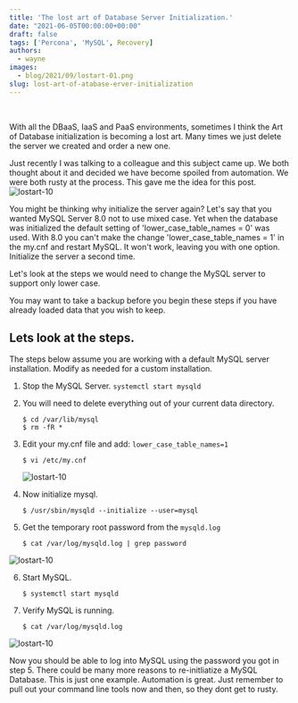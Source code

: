 ```yaml
---
title: 'The lost art of Database Server Initialization.'
date: "2021-06-05T00:00:00+00:00"
draft: false
tags: ['Percona', 'MySQL', Recovery]
authors:
  - wayne
images:
  - blog/2021/09/lostart-01.png
slug: lost-art-of-atabase-erver-initialization
---
```

<br>

With all the DBaaS, IaaS and PaaS environments, sometimes I think the Art of Database initialization is becoming a lost art. Many times we just delete the server we created and order a new one.  

Just recently I was talking to a colleague and this subject came up. We both thought about it and decided we have become spoiled from automation. We were both rusty at the process. This gave me the idea for this post.
![lostart-10](blog/2021/09/lostart-01.png)

You might be thinking why initialize the server again? Let's say that you wanted MySQL Server 8.0 not to use mixed case. Yet when the database was initialized the default setting of  'lower_case_table_names = 0' was used. With 8.0 you can't make the change 'lower_case_table_names = 1' in the my.cnf and restart MySQL. It won't work, leaving you with one option. Initialize the server a second time.

Let's look at the steps we would need to change the MySQL server to support only lower case.

You may want to take a backup before you begin these steps if you have already loaded data that you wish to keep.

##  Lets look at the steps.

The steps below assume you are working with a default MySQL
server installation. Modify as needed for a custom installation.

1. Stop the MySQL Server. `systemctl start mysqld`

2. You will need to delete everything out of your current data directory.
   ```
   $ cd /var/lib/mysql
   $ rm -fR *
   ```
3. Edit your my.cnf file and add: `lower_case_table_names=1`
   ```
   $ vi /etc/my.cnf
   ```
   ![lostart-10](blog/2021/09/lostart-02.png)

4. Now initialize mysql.
   ```
   $ /usr/sbin/mysqld --initialize --user=mysql
   ```
5. Get the temporary root password from the `mysqld.log`
   ```
   $ cat /var/log/mysqld.log | grep password
   ```
![lostart-10](blog/2021/09/lostart-03.png)

6. Start MySQL.
   ```
   $ systemctl start mysqld
   ```
7. Verify MySQL is running.
   ```
   $ cat /var/log/mysqld.log
   ```
![lostart-10](blog/2021/09/lostart-04.png)

Now you should be able to log into MySQL using the password you got in step 5.
There could be many more reasons to re-initliatize a MySQL Database. This is just one example.
Automation is great. Just remember to pull out your command line tools now and then, so they dont get to rusty.
